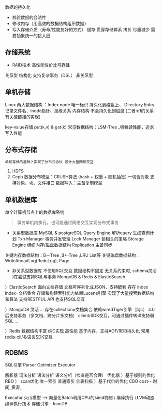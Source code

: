数据的持久化
- 校验数据的合法性
- 修改内存（用高效的数据结构组织数据）
- 写入存储介质（寿命/性能友好的方式）
缓存 贯穿存储体系 拷贝 尽量减少
需要抽象统一的接入层

## 存储系统 
- RAID技术
高性能性价比可靠性  

关系型 结构化 支持复杂事务（DSL） 非关系型

## 单机存储

Linux 两大数据结构 ：Index node 唯一标识 持久化到磁盘上、 Directory Entry 记录文件名、inode指针、层级关系 内存结构 不会持久化到磁盘  (二者n:1的关系 有关硬链接的实现)

key-value存储
put(k,v) & get(k)
	常见数据结构：LSM-Tree _牺牲读性能，追求写入性能  

## 分布式存储 
	单机存储的基础上实现了分布式协议 设计大量网络交互
1. HDFS 
2. Ceph
数据分布模型：CRUSH算法 (hash + 权重 + 随机抽签) 
一切皆对象 支持对象、块、文件接口
数据写入：主备复制模型

## 单机数据库
单个计算机节点上的数据库系统
> 事务单机内执行，也可能通过网络交互实现分布式事务
- 关系型数据库
MySQL & postgreSQL 
Query Engine 解析query 生成查询计划
Txn Manager 事务并发管理
Lock Manager 锁相关的策略
Storage Engine 组织内存/磁盘数据结构
Replication 主备同步

关键内存数据结构：B－Tree ,B+-Tree ,LRU List等
关键磁盘数据结构：WriteAheadLog(RedoLog), Page

- 非关系型数据库 不使用SQL交互 数据结构不固定 无关系约束时, schema灵活 )在尝试支持SQL与事务
MongoDB & Redis & ElasticSearch

）ElasticSearch
面向文档存储
文档可序列化成JSON，支持嵌套
存在 index index=文档集合
存储和构建索引能力依赖Lucene引擎
实现了大量搜索数据结构和算法
支持RESTFUL API 也支持SQL交互

）MongoDB 灵活
...
存在collection=文档集合
依赖wiredTiger引擎（纯c）
4.0后支持事务（多文档、跨分片多文档）
client/SDK交互，可通过插件转译支持弱SQL
...

）Redis 
数据结构丰富
纯C实现 高性能
基于内存，支持AOF/RDB持久化
常用redis-cli/多语言SDK交互


## RDBMS

SQL引擎 Parser Optimizer Executor

解析器 词法分析 语法分析 语义分析（检查是否合理）
优化器 ）基于规则的优化 RBO ） scan优化 唯一索引 普通索引 全表扫描
）基于代价的优化 CBO cost-- 时间_资源_

Executor 火山模型 --> 向量化Batch利用CPU的simd机制  /  编译执行 LLVM动态编译执行技术
存储引擎 - InnoDB

